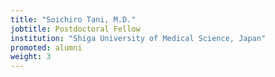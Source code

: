 ```yaml
---
title: "Soichiro Tani, M.D."
jobtitle: Postdoctoral Fellow
institution: "Shiga University of Medical Science, Japan"
promoted: alumni
weight: 3
---
```


